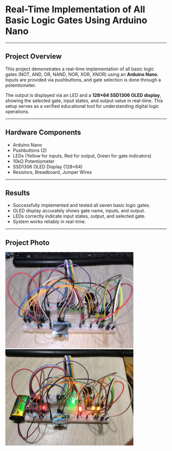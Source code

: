 # Real-Time Implementation of All Basic Logic Gates Using Arduino Nano

---

## Project Overview
This project demonstrates a real-time implementation of all basic logic gates (NOT, AND, OR, NAND, NOR, XOR, XNOR) using an **Arduino Nano**. Inputs are provided via pushbuttons, and gate selection is done through a potentiometer.  

The output is displayed via an LED and a **128×64 SSD1306 OLED display**, showing the selected gate, input states, and output value in real-time. This setup serves as a verified educational tool for understanding digital logic operations.

---

## Hardware Components
- Arduino Nano  
- Pushbuttons (2)  
- LEDs (Yellow for inputs, Red for output, Green for gate indicators)  
- 10kΩ Potentiometer  
- SSD1306 OLED Display (128×64)  
- Resistors, Breadboard, Jumper Wires  

---

## Results
- Successfully implemented and tested all seven basic logic gates.  
- OLED display accurately shows gate name, inputs, and output.  
- LEDs correctly indicate input states, output, and selected gate.  
- System works reliably in real-time.

---

## Project Photo
<img src="assets/4f5c4c56-c072-4e4b-8f35-64242fab5924.jpg" alt="image" width="400" />
<img src="assets/eebbcab2-b5ce-4eac-8959-7a09fcfe415b.jpg" alt="image" width="400" />


